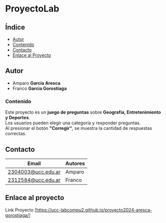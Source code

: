 # ProyectoLab

## Índice
- [Autor](#autor)
- [Contenido](#contenido)
- [Contacto](#contacto)
- [Enlace al Proyecto](#enlace-al-proyecto)

## Autor
* Amparo **Garcia Aresca**
* Franco **Garcia Gorostiaga**

### Contenido

Este proyecto es un **juego de preguntas** sobre **Geografía, Entretenimiento y Deportes**.  
Los usuarios pueden elegir una categoría y responder preguntas.  
Al presionar el botón **"Corregir"**, se muestra la cantidad de respuestas correctas.


## Contacto
|Email|Autores|
|-----|-------|
|2304003@ucc.edu.ar|Amparo|
|2312584@ucc.edu.ar|Franco|

## Enlace al proyecto

Link Proyecto [https://ucc-labcompu2.github.io/proyecto2024-aresca-gorostiaga/]